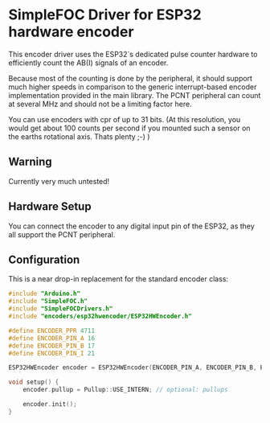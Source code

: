 # SimpleFOC Driver for ESP32 hardware encoder

This encoder driver uses the ESP32´s dedicated pulse counter hardware to efficiently count the AB(I) signals of an encoder. 

Because most of the counting is done by the peripheral, it should support much higher speeds in comparison to the generic interrupt-based encoder implementation provided in the main library. 
The PCNT peripheral can count at several MHz and should not be a limiting factor here.

You can use encoders with cpr of up to 31 bits. (At this resolution, you would get about 100 counts per second if you mounted such a sensor on the earths rotational axis. Thats plenty ;-) ) 


## Warning

Currently very much untested!

## Hardware Setup

You can connect the encoder to any digital input pin of the ESP32, as they all support the PCNT peripheral.

## Configuration

This is a near drop-in replacement for the standard encoder class:

```c++
#include "Arduino.h"
#include "SimpleFOC.h"
#include "SimpleFOCDrivers.h"
#include "encoders/esp32hwencoder/ESP32HWEncoder.h"

#define ENCODER_PPR 4711
#define ENCODER_PIN_A 16
#define ENCODER_PIN_B 17
#define ENCODER_PIN_I 21

ESP32HWEncoder encoder = ESP32HWEncoder(ENCODER_PIN_A, ENCODER_PIN_B, ENCODER_PPR, ENCODER_PIN_I); // The Index pin can be omitted

void setup() {
    encoder.pullup = Pullup::USE_INTERN; // optional: pullups

    encoder.init();
}
```
